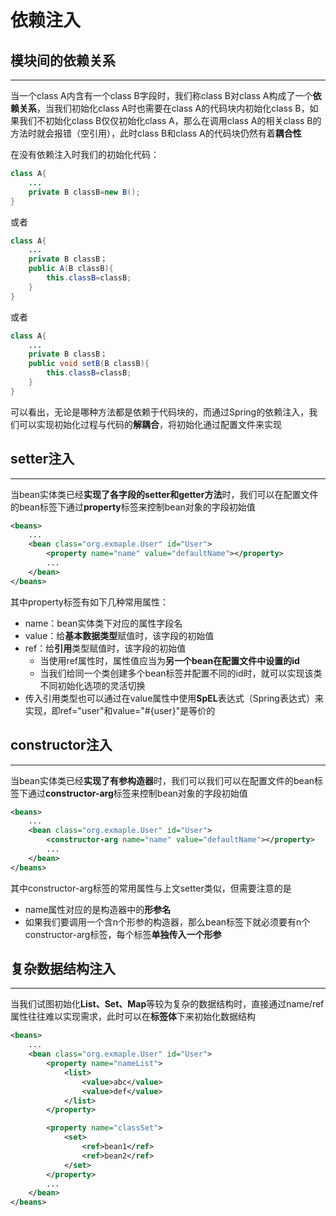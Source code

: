 # 依赖注入

## 模块间的依赖关系
---
当一个class A内含有一个class B字段时，我们称class B对class A构成了一个**依赖关系**，当我们初始化class A时也需要在class A的代码块内初始化class B，如果我们不初始化class B仅仅初始化class A，那么在调用class A的相关class B的方法时就会报错（空引用），此时class B和class A的代码块仍然有着**耦合性**

在没有依赖注入时我们的初始化代码：
```java
class A{
    ...
    private B classB=new B();
}
```
或者
```java
class A{
    ...
    private B classB；
    public A(B classB){
        this.classB=classB;
    }
}
```
或者
```java
class A{
    ...
    private B classB；
    public void setB(B classB){
        this.classB=classB;
    }
}
```
可以看出，无论是哪种方法都是依赖于代码块的，而通过Spring的依赖注入，我们可以实现初始化过程与代码的**解耦合**，将初始化通过配置文件来实现

## setter注入
---
当bean实体类已经**实现了各字段的setter和getter方法**时，我们可以在配置文件的bean标签下通过**property**标签来控制bean对象的字段初始值
```xml
<beans>
	...
	<bean class="org.exmaple.User" id="User">
        <property name="name" value="defaultName"></property>
        ...
    </bean>
</beans>
```
其中property标签有如下几种常用属性：
- name：bean实体类下对应的属性字段名
- value：给**基本数据类型**赋值时，该字段的初始值
- ref：给**引用**类型赋值时，该字段的初始值
    - 当使用ref属性时，属性值应当为**另一个bean在配置文件中设置的id**
    - 当我们给同一个类创建多个bean标签并配置不同的id时，就可以实现该类不同初始化选项的灵活切换
- 传入引用类型也可以通过在value属性中使用**SpEL**表达式（Spring表达式）来实现，即ref="user"和value="#{user}"是等价的

## constructor注入
---
当bean实体类已经**实现了有参构造器**时，我们可以我们可以在配置文件的bean标签下通过**constructor-arg**标签来控制bean对象的字段初始值
```xml
<beans>
	...
	<bean class="org.exmaple.User" id="User">
        <constructor-arg name="name" value="defaultName"></property>
        ...
    </bean>
</beans>
```
其中constructor-arg标签的常用属性与上文setter类似，但需要注意的是
- name属性对应的是构造器中的**形参名**
- 如果我们要调用一个含n个形参的构造器，那么bean标签下就必须要有n个constructor-arg标签，每个标签**单独传入一个形参**

## 复杂数据结构注入
---
当我们试图初始化**List、Set、Map**等较为复杂的数据结构时，直接通过name/ref属性往往难以实现需求，此时可以在**标签体**下来初始化数据结构
```xml
<beans>
	...
	<bean class="org.exmaple.User" id="User">
        <property name="nameList">
            <list>
                <value>abc</value>
                <value>def</value>
            </list>
        </property>

        <property name="classSet">
            <set>
                <ref>bean1</ref>
                <ref>bean2</ref>
            </set>
        </property>
        ...
    </bean>
</beans>
```
